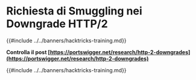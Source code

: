 # Richiesta di Smuggling nei Downgrade HTTP/2

{{#include ../../banners/hacktricks-training.md}}

**Controlla il post [https://portswigger.net/research/http-2-downgrades](https://portswigger.net/research/http-2-downgrades)**

{{#include ../../banners/hacktricks-training.md}}
